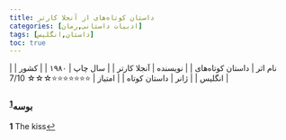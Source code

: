 ```yaml
---
title: داستان کوتاه‌‌های از آنجلا کارتر
categories: [ادبیات داستانی,رمان]
tags: [داستان,انگلیس]
toc: true
---
```


| نام اثر | داستان کوتاه‌های |
| نویسنده | آنجلا کارتر |
| سال چاپ | ۱۹۸۰  |
| کشور | انگلیس  |
| ژانر | داستان کوتاه  |
| امتیاز | ⭐⭐⭐⭐⭐⭐⭐☆☆☆ 7/10  |


### بوسه<sup id="a1">[1](#f1)</sup>


<b id="f1">1</b> <span class="footnote">The kiss</span>[↩](#a1)